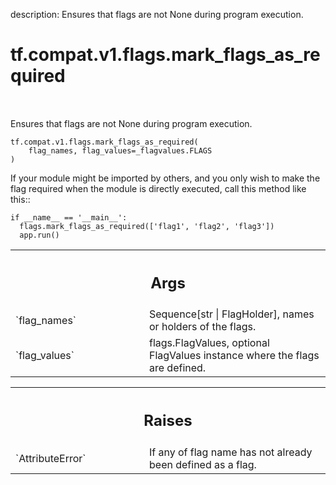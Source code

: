 description: Ensures that flags are not None during program execution.

<div itemscope itemtype="http://developers.google.com/ReferenceObject">
<meta itemprop="name" content="tf.compat.v1.flags.mark_flags_as_required" />
<meta itemprop="path" content="Stable" />
</div>

# tf.compat.v1.flags.mark_flags_as_required

<!-- Insert buttons and diff -->

<table class="tfo-notebook-buttons tfo-api nocontent" align="left">

</table>



Ensures that flags are not None during program execution.


<pre class="devsite-click-to-copy prettyprint lang-py tfo-signature-link">
<code>tf.compat.v1.flags.mark_flags_as_required(
    flag_names, flag_values=_flagvalues.FLAGS
)
</code></pre>



<!-- Placeholder for "Used in" -->

If your module might be imported by others, and you only wish to make the flag
required when the module is directly executed, call this method like this::

    if __name__ == '__main__':
      flags.mark_flags_as_required(['flag1', 'flag2', 'flag3'])
      app.run()

<!-- Tabular view -->
 <table class="responsive fixed orange">
<colgroup><col width="214px"><col></colgroup>
<tr><th colspan="2"><h2 class="add-link">Args</h2></th></tr>

<tr>
<td>
`flag_names`<a id="flag_names"></a>
</td>
<td>
Sequence[str | FlagHolder], names or holders of the flags.
</td>
</tr><tr>
<td>
`flag_values`<a id="flag_values"></a>
</td>
<td>
flags.FlagValues, optional FlagValues instance where the flags
are defined.
</td>
</tr>
</table>



<!-- Tabular view -->
 <table class="responsive fixed orange">
<colgroup><col width="214px"><col></colgroup>
<tr><th colspan="2"><h2 class="add-link">Raises</h2></th></tr>

<tr>
<td>
`AttributeError`<a id="AttributeError"></a>
</td>
<td>
If any of flag name has not already been defined as a flag.
</td>
</tr>
</table>

